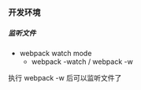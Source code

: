 ### 开发环境

##### 监听文件
- webpack watch mode
    + webpack -watch / webpack -w


执行 webpack -w 后可以监听文件了